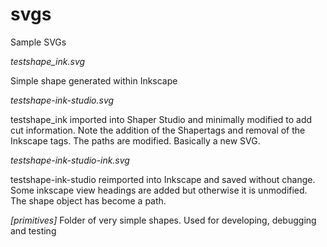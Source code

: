 # svgs
Sample SVGs

*testshape_ink.svg*

Simple shape generated within Inkscape

*testshape-ink-studio.svg*

testshape_ink imported into Shaper Studio and minimally modified to add cut information. Note the addition of the Shapertags and removal of the Inkscape tags. The paths are modified. Basically a new SVG.

*testshape-ink-studio-ink.svg*

testshape-ink-studio reimported into Inkscape and saved without change. Some inkscape view headings are added but otherwise it is unmodified. The shape object has become a path.

*[primitives]*
Folder of very simple shapes. Used for developing, debugging and testing
